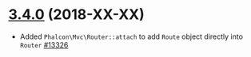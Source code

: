 # [3.4.0](https://github.com/phalcon/cphalcon/releases/tag/v3.4.0) (2018-XX-XX)
- Added `Phalcon\Mvc\Router::attach` to add `Route` object directly into `Router` [#13326](https://github.com/phalcon/cphalcon/issues/13326)
